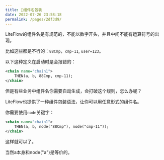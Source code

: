 ```yaml
---
title: 🐚组件名包装
date: 2022-07-26 23:58:18
permalink: /pages/2df3d9/
---
```


LiteFlow的组件名是有规范的，不能以数字开头，并且中间不能有运算符号的出现。

比如这些都是不行的：`88Cmp`，`cmp-11`, `user=123`。

以下这种定义在启动时是会报错的：
```xml
<chain name="chain1">
    THEN(a, b, 88Cmp, cmp-11);
</chain>
```


但是有些业务中组件名你需要自动生成，会打破这个规则，怎么办呢？

LiteFlow也提供了一种组件包装语法，让你可以用任意形式的组件名。

你需要使用`node`关键字：

```xml
<chain name="chain1">
    THEN(a, b, node("88Cmp"), node("cmp-11"));
</chain>
```

这样就可以了。

当然a本身和node("a")是等价的。